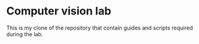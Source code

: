 # Computer vision lab

This is my clone of the repository that contain guides and scripts required during the lab.



